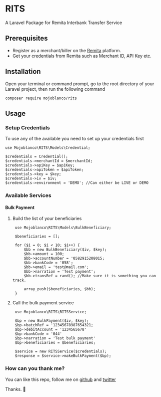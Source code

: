 # RITS

A Laravel Package for Remita Interbank Transfer Service

## Prerequisites
- Register as a merchant/biller on the [Remita]('https://www.remita.net/') platform.
- Get your credentials from Remita such as Merchant ID, API Key etc.

## Installation
Open your terminal or command prompt, go to the root directory of your Laravel project, then run the following command

    composer require mojoblanco/rits

## Usage

### Setup Credentials
To use any of the available you need to set up your credentials first

    use Mojoblanco\RITS\Models\Credential;

    $credentials = Credential();
    $credentials->merchantId = $merchantId;
    $credentials->apiKey = $apiKey;
    $credentials->apiToken = $apiToken;
    $credentials->key = $key;
    $credentials->iv = $iv;
    $credentials->environment = 'DEMO'; //Can either be LIVE or DEMO


### Available Services

#### Bulk Payment
1. Build the list of your beneficiaries

        use Mojoblanco\RITS\Models\BulkBeneficiary;

        $beneficiaries = [];

        for ($i = 0; $i < 10; $i++) {
            $bb = new BulkBeneficiary($iv, $key);
            $bb->amount = 100;
            $bb->accountNumber = '0582915208015;
            $bb->bankCode = '058';
            $bb->email = 'test@mail.com';
            $bb->narration = 'Test payment';
            $bb->transRef = rand(); //Make sure it is something you can track.

            array_push($beneficiaries, $bb);
        }

2. Call the bulk payment service

        use Mojoblanco\RITS\RITSService;

        $bp = new BulkPayment($iv, $key);
        $bp->batchRef = '12345678987654321;
        $bp->debitAccount = '1234565678'
        $bp->bankCode = '044'
        $bp->narration = 'Test bulk payment'
        $bp->beneficiaries = $beneficiaries;

        $service = new RITSService($credentials);
        $response = $service->makeBulkPayment($bp);


### How can you thank me?
You can like this repo, follow me on [github](https://github.com/mojoblanco) and [twitter](https://twitter.com/themojoblanco)

Thanks. 🙂
